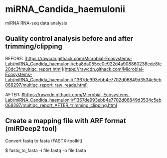 # miRNA_Candida_haemulonii

miRNA RNA-seq data analysis

## Quality control analysis before and after trimming/clipping

BEFORE:
[https://rawcdn.githack.com/Microbial-Ecosystems-Lab/miRNA_Candida_haemulonii/cba8da055cc0e922d4a908860236ede8fe20dc3f/multiqc_report.html](https://rawcdn.githack.com/Microbial-Ecosystems-Lab/miRNA_Candida_haemulonii/f1367de993ebb4e7702d06849d3534c5eb068297/multiqc_report_raw_reads.html)

AFTER:
[$](https://rawcdn.githack.com/Microbial-Ecosystems-Lab/miRNA_Candida_haemulonii/f1367de993ebb4e7702d06849d3534c5eb068297/multiqc_report_AFTER_trimming_clipping.html)https://rawcdn.githack.com/Microbial-Ecosystems-Lab/miRNA_Candida_haemulonii/f1367de993ebb4e7702d06849d3534c5eb068297/multiqc_report_AFTER_trimming_clipping.html


## Create a mapping file with ARF format (miRDeep2 tool)

Convert fastq to fasta (FASTX-toolkit)

$ fastq_to_fasta -i file.fastq -o file.fasta
